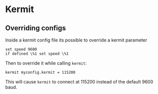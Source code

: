 # Kermit

## Overriding configs

Inside a kermit config file its possible to override a kermit parameter

```
set speed 9600
if defined \%1 set speed \%1
```

Then to override it while calling `kermit`:

```
kermit myconfig.kermit = 115200
```

This will cause `kermit` to connect at 115200 instead of the default 9600 baud.
